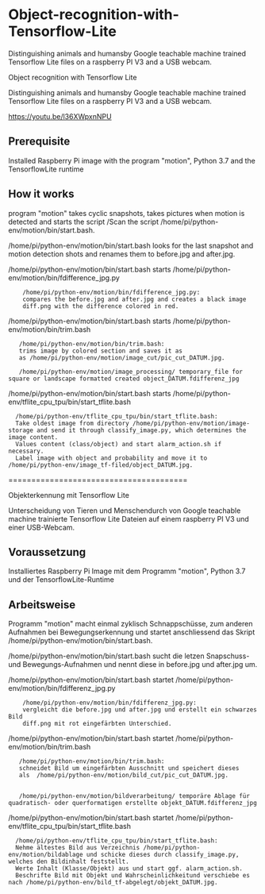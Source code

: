 # Object-recognition-with-Tensorflow-Lite
Distinguishing animals and humansby Google teachable machine trained Tensorflow Lite files on a raspberry PI V3 and a USB webcam. 

Object recognition with Tensorflow Lite

Distinguishing animals and humansby Google teachable machine trained Tensorflow Lite files on a raspberry PI V3 and a USB webcam.

https://youtu.be/l36XWpxnNPU


Prerequisite
-------------
Installed Raspberry Pi image with the program "motion", Python 3.7 and the TensorflowLite runtime


How it works
------------

program "motion" takes cyclic snapshots, takes pictures when motion is detected and starts the script /Scan
the script /home/pi/python-env/motion/bin/start.bash.

/home/pi/python-env/motion/bin/start.bash looks for the last snapshot and motion detection shots and renames them to before.jpg and after.jpg.


/home/pi/python-env/motion/bin/start.bash starts /home/pi/python-env/motion/bin/fdifference_jpg.py

        /home/pi/python-env/motion/bin/fdifference_jpg.py:
        compares the before.jpg and after.jpg and creates a black image
        diff.png with the difference colored in red.


/home/pi/python-env/motion/bin/start.bash starts /home/pi/python-env/motion/bin/trim.bash

       /home/pi/python-env/motion/bin/trim.bash:
       trims image by colored section and saves it as
       as /home/pi/python-env/motion/image_cut/pic_cut_DATUM.jpg.

       /home/pi/python-env/motion/image_processing/ temporary_file for square or landscape formatted created object_DATUM.fdifferenz_jpg


/home/pi/python-env/motion/bin/start.bash starts /home/pi/python-env/tflite_cpu_tpu/bin/start_tflite.bash

      /home/pi/python-env/tflite_cpu_tpu/bin/start_tflite.bash:
      Take oldest image from directory /home/pi/python-env/motion/image-storage and send it through classify_image.py, which determines the image content.
      Values content (class/object) and start alarm_action.sh if necessary.
      Label image with object and probability and move it to /home/pi/python-env/image_tf-filed/object_DATUM.jpg.


=======================================

Objekterkennung mit Tensorflow Lite

Unterscheidung von Tieren und Menschendurch von Google teachable machine trainierte Tensorflow Lite Dateien auf einem raspberry PI V3 und einer USB-Webcam.



Voraussetzung
-------------
Installiertes Raspberry Pi Image mit dem Programm "motion", Python 3.7 und der TensorflowLite-Runtime


Arbeitsweise
------------

Programm "motion" macht einmal zyklisch Schnappschüsse, zum anderen Aufnahmen bei Bewegungserkennung und startet
anschliessend das Skript /home/pi/python-env/motion/bin/start.bash.


/home/pi/python-env/motion/bin/start.bash sucht die letzen Snapschuss- und Bewegungs-Aufnahmen und nennt diese in before.jpg und after.jpg um.


/home/pi/python-env/motion/bin/start.bash startet /home/pi/python-env/motion/bin/fdifferenz_jpg.py


        /home/pi/python-env/motion/bin/fdifferenz_jpg.py:
        vergleicht die before.jpg und after.jpg und erstellt ein schwarzes Bild
        diff.png mit rot eingefärbten Unterschied.



/home/pi/python-env/motion/bin/start.bash startet /home/pi/python-env/motion/bin/trim.bash


       /home/pi/python-env/motion/bin/trim.bash:
       schneidet Bild um eingefärbten Ausschnitt und speichert dieses
       als  /home/pi/python-env/motion/bild_cut/pic_cut_DATUM.jpg.


       /home/pi/python-env/motion/bildverarbeitung/ temporäre Ablage für quadratisch- oder querformatigen erstellte objekt_DATUM.fdifferenz_jpg



/home/pi/python-env/motion/bin/start.bash startet /home/pi/python-env/tflite_cpu_tpu/bin/start_tflite.bash


      /home/pi/python-env/tflite_cpu_tpu/bin/start_tflite.bash:
      Nehme ältestes Bild aus Verzeichnis /home/pi/python-env/motion/bildablage und schicke dieses durch classify_image.py, welches den Bildinhalt feststellt.
      Werte Inhalt (Klasse/Objekt) aus und start ggf. alarm_action.sh.
      Beschrifte Bild mit Objekt und Wahrscheinlichkeitund verschiebe es nach /home/pi/python-env/bild_tf-abgelegt/objekt_DATUM.jpg.
